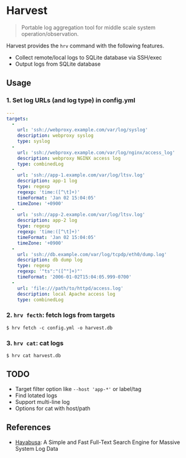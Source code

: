 # Harvest

> Portable log aggregation tool for middle scale system operation/observation.

Harvest provides the `hrv` command with the following features.

- Collect remote/local logs to SQLite database via SSH/exec
- Output logs from SQLite database

## Usage

### 1. Set log URLs (and log type) in config.yml

``` yaml
---
targets:
  -
    url: 'ssh://webproxy.example.com/var/log/syslog'
    description: webproxy syslog
    type: syslog
  -
    url: 'ssh://webproxy.example.com/var/log/nginx/access_log'
    description: webproxy NGINX access log
    type: combinedLog
  -
    url: 'ssh://app-1.example.com/var/log/ltsv.log'
    description: app-1 log
    type: regexp
    regexp: 'time:([^\t]+)'
    timeFormat: 'Jan 02 15:04:05'
    timeZone: '+0900'
  -
    url: 'ssh://app-2.example.com/var/log/ltsv.log'
    description: app-2 log
    type: regexp
    regexp: 'time:([^\t]+)'
    timeFormat: 'Jan 02 15:04:05'
    timeZone: '+0900'
  -
    url: 'ssh://db.example.com/var/log/tcpdp/eth0/dump.log'
    description: db dump log
    type: regexp
    regexp: '"ts":"([^"]+)"'
    timeFormat: '2006-01-02T15:04:05.999-0700'
  -
    url: 'file:///path/to/httpd/access.log'
    description: local Apache access log
    type: combinedLog
```

### 2. `hrv fecth`: fetch logs from targets

``` console
$ hrv fetch -c config.yml -o harvest.db
```

### 3. `hrv cat`: cat logs

``` console
$ hrv cat harvest.db
```

## TODO

- Target filter option like `--host 'app-*'` or label/tag
- Find lotated logs
- Support multi-line log
- Options for cat with host/path

## References

- [Hayabusa](https://github.com/hirolovesbeer/hayabusa): A Simple and Fast Full-Text Search Engine for Massive System Log Data
